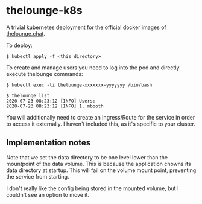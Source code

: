 # thelounge-k8s
A trivial kubernetes deployment for the official docker images of [thelounge.chat](https://thelounge.chat/).

To deploy:

    $ kubectl apply -f <this directory>

To create and manage users you need to log into the pod and directly execute thelounge commands:

    $ kubectl exec -ti thelounge-xxxxxxx-yyyyyyy /bin/bash
    
    $ thelounge list
    2020-07-23 08:23:12 [INFO] Users:
    2020-07-23 08:23:12 [INFO] 1. mbooth

You will additionally need to create an Ingress/Route for the service in order to access it externally. I haven't included this, as it's specific to your cluster.

## Implementation notes
Note that we set the data directory to be one level lower than the mountpoint of the data volume. This is because the application chowns its data directory at startup. This will fail on the volume mount point, preventing the service from starting.

I don't really like the config being stored in the mounted volume, but I couldn't see an option to move it.
